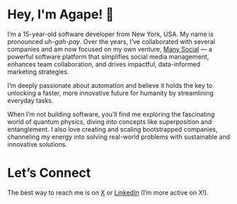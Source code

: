 # Hey, I'm Agape! 👋

I’m a 15-year-old software developer from New York, USA. My name is pronounced *uh-gah-pay*. Over the years, I’ve collaborated with several companies and am now focused on my own venture, [Many Social](https://many.app) — a powerful software platform that simplifies social media management, enhances team collaboration, and drives impactful, data-informed marketing strategies.

I’m deeply passionate about automation and believe it holds the key to unlocking a faster, more innovative future for humanity by streamlining everyday tasks.  

When I’m not building software, you’ll find me exploring the fascinating world of quantum physics, diving into concepts like superposition and entanglement. I also love creating and scaling bootstrapped companies, channeling my energy into solving real-world problems with sustainable and innovative solutions.  

# Let’s Connect

The best way to reach me is on [X](https://x.com/agapekl) or [LinkedIn](https://www.linkedin.com/in/agape-keleta-8301522ab/) (I’m more active on X!).
